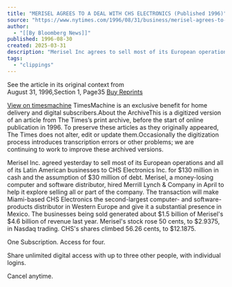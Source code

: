 ```yaml
---
title: "MERISEL AGREES TO A DEAL WITH CHS ELECTRONICS (Published 1996)"
source: "https://www.nytimes.com/1996/08/31/business/merisel-agrees-to-a-deal-with-chs-electronics.html"
author:
  - "[[By Bloomberg News]]"
published: 1996-08-30
created: 2025-03-31
description: "Merisel Inc agrees to sell most of its European operations and all of its Latin American businesses to CHS Electronics Inc for $130 million in cash and assumption of $30 million of debt (S)"
tags:
  - "clippings"
---
```

See the article in its original context from  
August 31, 1996,Section 1, Page35 [Buy Reprints](https://store.nytimes.com/collections/new-york-times-page-reprints?utm_source=nytimes&utm_medium=article-page&utm_campaign=reprints)

[View on timesmachine](https://timesmachine.nytimes.com/timesmachine/1996/08/31/127736.html) TimesMachine is an exclusive benefit for home delivery and digital subscribers.About the ArchiveThis is a digitized version of an article from The Times’s print archive, before the start of online publication in 1996. To preserve these articles as they originally appeared, The Times does not alter, edit or update them.Occasionally the digitization process introduces transcription errors or other problems; we are continuing to work to improve these archived versions.

Merisel Inc. agreed yesterday to sell most of its European operations and all of its Latin American businesses to CHS Electronics Inc. for $130 million in cash and the assumption of $30 million of debt. Merisel, a money-losing computer and software distributor, hired Merrill Lynch & Company in April to help it explore selling all or part of the company. The transaction will make Miami-based CHS Electronics the second-largest computer- and software-products distributor in Western Europe and give it a substantial presence in Mexico. The businesses being sold generated about $1.5 billion of Merisel's $4.6 billion of revenue last year. Merisel's stock rose 50 cents, to $2.9375, in Nasdaq trading. CHS's shares climbed 56.26 cents, to $12.1875.

One Subscription. Access for four.

Share unlimited digital access with up to three other people, with individual logins.

Cancel anytime.